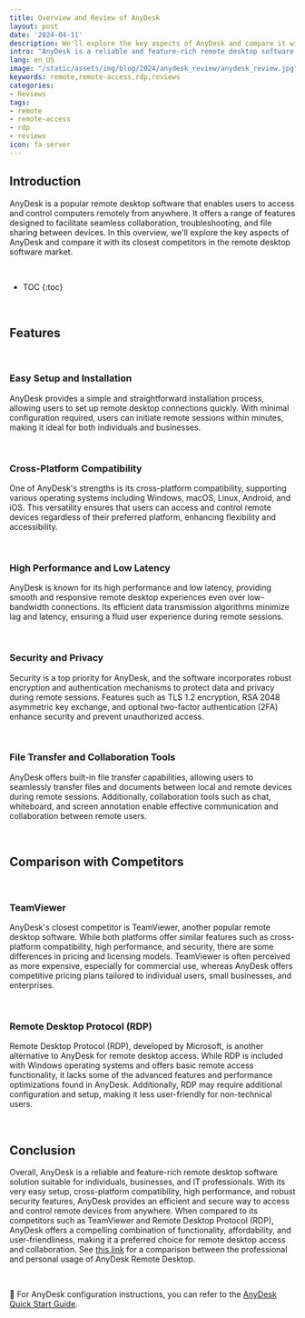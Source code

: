 ```yaml
---
title: Overview and Review of AnyDesk
layout: post
date: '2024-04-11'
description: We'll explore the key aspects of AnyDesk and compare it with its closest competitors in the remote desktop software market.
intro: "AnyDesk is a reliable and feature-rich remote desktop software solution suitable for individuals, businesses, and IT professionals."
lang: en_US
image: "/static/assets/img/blog/2024/anydesk_review/anydesk_review.jpg"
keywords: remote,remote-access,rdp,reviews
categories:
- Reviews
tags:
- remote
- remote-access
- rdp
- reviews
icon: fa-server
---
```


## Introduction

AnyDesk is a popular remote desktop software that enables users to access and control computers remotely from anywhere. It offers a range of features designed to facilitate seamless collaboration, troubleshooting, and file sharing between devices. In this overview, we'll explore the key aspects of AnyDesk and compare it with its closest competitors in the remote desktop software market.

<br>

* TOC 
{:toc}

<br>

## Features

<br>

### Easy Setup and Installation

AnyDesk provides a simple and straightforward installation process, allowing users to set up remote desktop connections quickly. With minimal configuration required, users can initiate remote sessions within minutes, making it ideal for both individuals and businesses.

<br>

### Cross-Platform Compatibility

One of AnyDesk's strengths is its cross-platform compatibility, supporting various operating systems including Windows, macOS, Linux, Android, and iOS. This versatility ensures that users can access and control remote devices regardless of their preferred platform, enhancing flexibility and accessibility.

<br>

### High Performance and Low Latency

AnyDesk is known for its high performance and low latency, providing smooth and responsive remote desktop experiences even over low-bandwidth connections. Its efficient data transmission algorithms minimize lag and latency, ensuring a fluid user experience during remote sessions.

<br>

### Security and Privacy

Security is a top priority for AnyDesk, and the software incorporates robust encryption and authentication mechanisms to protect data and privacy during remote sessions. Features such as TLS 1.2 encryption, RSA 2048 asymmetric key exchange, and optional two-factor authentication (2FA) enhance security and prevent unauthorized access.

<br>

### File Transfer and Collaboration Tools

AnyDesk offers built-in file transfer capabilities, allowing users to seamlessly transfer files and documents between local and remote devices during remote sessions. Additionally, collaboration tools such as chat, whiteboard, and screen annotation enable effective communication and collaboration between remote users.

<br>

## Comparison with Competitors

<br>

### TeamViewer

AnyDesk's closest competitor is TeamViewer, another popular remote desktop software. While both platforms offer similar features such as cross-platform compatibility, high performance, and security, there are some differences in pricing and licensing models. TeamViewer is often perceived as more expensive, especially for commercial use, whereas AnyDesk offers competitive pricing plans tailored to individual users, small businesses, and enterprises.

<br>

### Remote Desktop Protocol (RDP)

Remote Desktop Protocol (RDP), developed by Microsoft, is another alternative to AnyDesk for remote desktop access. While RDP is included with Windows operating systems and offers basic remote access functionality, it lacks some of the advanced features and performance optimizations found in AnyDesk. Additionally, RDP may require additional configuration and setup, making it less user-friendly for non-technical users.

<br>

## Conclusion

Overall, AnyDesk is a reliable and feature-rich remote desktop software solution suitable for individuals, businesses, and IT professionals. With its very easy setup, cross-platform compatibility, high performance, and robust security features, AnyDesk provides an efficient and secure way to access and control remote devices from anywhere. When compared to its competitors such as TeamViewer and Remote Desktop Protocol (RDP), AnyDesk offers a compelling combination of functionality, affordability, and user-friendliness, making it a preferred choice for remote desktop access and collaboration. See [this link](https://anydesk.com/en/professional-use) for a comparison between the professional and personal usage of AnyDesk Remote Desktop.

<br>


📝 For AnyDesk configuration instructions, you can refer to the [AnyDesk Quick Start Guide](https://support.anydesk.com/knowledge/quick-start-guide).
